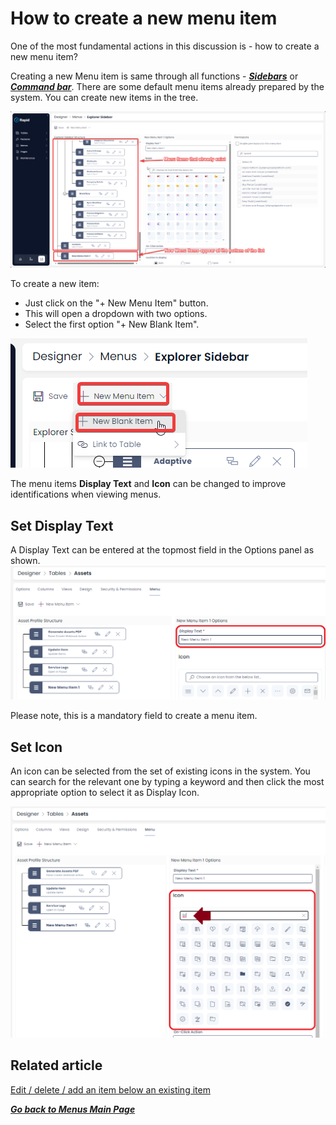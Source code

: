 # How to create a new menu item

One of the most fundamental actions in this discussion is - how to create a new menu item?

Creating a new Menu item is same through all functions - [***Sidebars***](https://docs.rapidplatform.com/books/glossary/page/sidebar "Sidebar") or ***[Command bar](https://docs.rapidplatform.com/books/glossary/page/command-bar "Command bar")***. There are some default menu items already prepared by the system. You can create new items in the tree.

![New menu page](<New menu item page.png>)

To create a new item:

- Just click on the "+ New Menu Item" button.
- This will open a dropdown with two options.
- Select the first option "+ New Blank Item".

![New Menu Button](<New Menu Button.png>)

The menu items **Display Text** and **Icon** can be changed to improve identifications when viewing menus.

## Set Display Text

A Display Text can be entered at the topmost field in the Options panel as shown.
![Menu Title](<Menu Item Title.png>)

Please note, this is a mandatory field to create a menu item.

## Set Icon

An icon can be selected from the set of existing icons in the system. You can search for the relevant one by typing a keyword and then click the most appropriate option to select it as Display Icon.

![Menu Icon](<Menu Icon.png>)

## Related article

[Edit / delete / add an item below an existing item](https://docs.rapidplatform.com/books/experiences/page/how-to-edit-delete-add-an-item-below-an-existing-item "How to edit / delete / add an item below an existing item?")

*[**Go back to Menus Main Page**](https://docs.rapidplatform.com/books/experiences/page/all-about-menus-in-dezigna "All about Menus in Dezigna")*